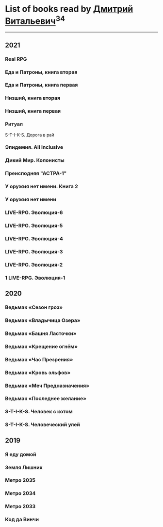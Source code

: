 # List of books read by [Дмитрий Витальевич](https://plus.google.com/u/0/116650782618177766821/)<sup>34</sup>
---

## 2021

### Real RPG


### Еда и Патроны, книга вторая


### Еда и Патроны, книга первая


### Низший, книга вторая


### Низший, книга первая


### Ритуал


S-T-I-K-S. Дорога в рай


### Эпидемия. All Inclusive


### Дикий Мир. Колонисты


### Преисподняя "АСТРА-1"


### У оружия нет имени. Книга 2


### У оружия нет имени


### LIVE-RPG. Эволюция-6


### LIVE-RPG. Эволюция-5


### LIVE-RPG. Эволюция-4


### LIVE-RPG. Эволюция-3


### LIVE-RPG. Эволюция-2


### 1 LIVE-RPG. Эволюция-1



## 2020

### Ведьмак  «Сезон гроз»


### Ведьмак «Владычица Озера»


### Ведьмак «Башня Ласточки»


### Ведьмак «Крещение огнём»


### Ведьмак «Час Презрения»


### Ведьмак «Кровь эльфов»


### Ведьмак «Меч Предназначения»


### Ведьмак «Последнее желание»


### S-T-I-K-S. Человек с котом


### S-T-I-K-S. Человеческий улей



## 2019

### Я еду домой


### Земля Лишних


### Метро 2035


### Метро 2034


### Метро 2033


### Код да Винчи



